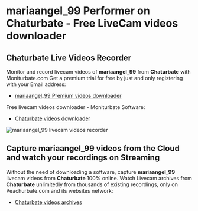 # mariaangel_99 Performer on Chaturbate - Free LiveCam videos downloader

## Chaturbate Live Videos Recorder

Monitor and record livecam videos of **mariaangel_99** from **Chaturbate** with Moniturbate.com
Get a premium trial for free by just and only registering with your Email address:
* [mariaangel_99 Premium videos downloader](https://moniturbate.com/request-demo-licence-key.html)

Free livecam videos downloader - Moniturbate Software:
* [Chaturbate videos downloader](https://moniturbate.com/moniturbate-download-software.html)

![mariaangel_99 livecam videos recorder](https://peachurnet.com/templates/moniturbate-software.png)


## Capture mariaangel_99 videos from the Cloud and watch your recordings on Streaming

Without the need of downloading a software, capture **mariaangel_99** livecam videos from **Chaturbate** 100% online.
Watch Livecam archives from **Chaturbate** unlimitedly from thousands of existing recordings, only on Peachurbate.com and its websites network:
* [Chaturbate videos archives](https://peachurnet.com/)